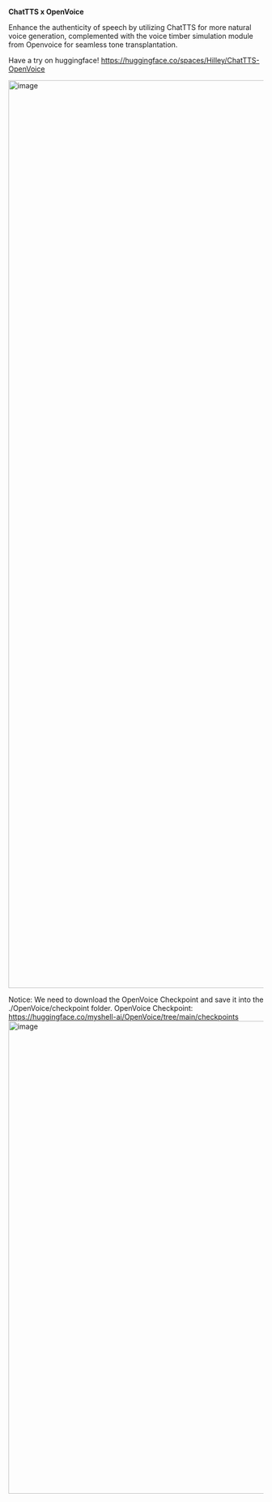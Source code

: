 __ChatTTS x OpenVoice__

Enhance the authenticity of speech by utilizing ChatTTS for more natural voice generation, complemented with the voice timber simulation module from Openvoice for seamless tone transplantation.

Have a try on huggingface!
https://huggingface.co/spaces/Hilley/ChatTTS-OpenVoice

<img width="1792" alt="image" src="https://github.com/HKoon/ChatTTS-OpenVoice/assets/24382626/9d9592f1-b527-4c7a-b7f8-caf2cd25bc1d">

Notice:
We need to download the OpenVoice Checkpoint and save it into the ./OpenVoice/checkpoint folder.
OpenVoice Checkpoint: https://huggingface.co/myshell-ai/OpenVoice/tree/main/checkpoints
<img width="933" alt="image" src="https://github.com/user-attachments/assets/8ff87528-805e-4ba9-82fb-4571cc456fd6">
